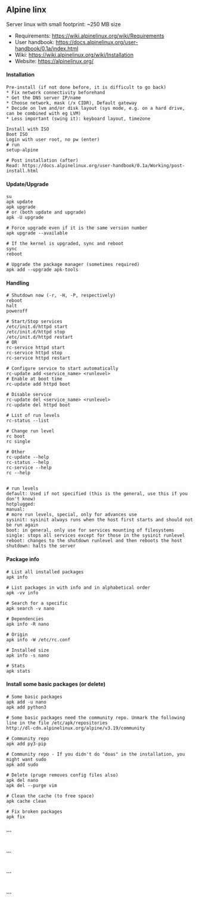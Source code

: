 ## Alpine linx
Server linux with small footprint: ~250 MB size<br>
* Requirements: https://wiki.alpinelinux.org/wiki/Requirements
* User handbook: https://docs.alpinelinux.org/user-handbook/0.1a/index.html
* Wiki: https://wiki.alpinelinux.org/wiki/Installation
* Website: https://alpinelinux.org/


#### Installation
```
Pre-install (if not done before, it is difficult to go back)
* Fix network connectivity beforehand
* Get the DNS server IP/name
* Choose network, mask (/x CIDR), Default gateway
* Decide on lvm and/or disk layout (sys mode, e.g. on a hard drive, can be combined with eg LVM)
* Less important (swing it): keyboard layout, timezone

Install with ISO
Boot ISO
Login with user root, no pw (enter)
# run
setup-alpine

# Post installation (after)
Read: https://docs.alpinelinux.org/user-handbook/0.1a/Working/post-install.html
```


#### Update/Upgrade
```
su
apk update
apk upgrade
# or (both update and upgrade)
apk -U upgrade

# Force upgrade even if it is the same version number
apk upgrade --available

# If the kernel is upgraded, sync and reboot
sync
reboot

# Upgrade the package manager (sometimes required)
apk add --upgrade apk-tools

```


#### Handling
```
# Shutdown now (-r, -H, -P, respectively)
reboot
halt
poweroff

# Start/Stop services
/etc/init.d/httpd start
/etc/init.d/httpd stop
/etc/init.d/httpd restart
# OR
rc-service httpd start
rc-service httpd stop
rc-service httpd restart

# Configure service to start automatically
rc-update add <service_name> <runlevel>
# Enable at boot time
rc-update add httpd boot

# Disable service
rc-update del <service_name> <runlevel>
rc-update del httpd boot

# List of run levels
rc-status --list

# Change run level
rc boot
rc single

# Other
rc-update --help
rc-status --help
rc-service --help
rc --help


# run levels
default: Used if not specified (this is the general, use this if you don't know)
hotplugged: 
manual: 
# more run levels, special, only for advances use
sysinit: sysinit always runs when the host first starts and should not be run again
boot: in general, only use for services mounting of filesystems
single: stops all services except for those in the sysinit runlevel
reboot: changes to the shutdown runlevel and then reboots the host
shutdown: halts the server

```

#### Package info
```
# List all installed packages
apk info

# List packages in with info and in alphabetical order
apk -vv info

# Search for a specific
apk search -v nano

# Dependencies
apk info -R nano

# Origin
apk info -W /etc/rc.conf

# Installed size
apk info -s nano

# Stats
apk stats

```

#### Install some basic packages (or delete)
```
# Some basic packages
apk add -u nano
apk add python3

# Some basic packages need the community repo. Unmark the following line in the file /etc/apk/repositories
http://dl-cdn.alpinelinux.org/alpine/v3.19/community

# Community repo
apk add py3-pip

# Community repo - If you didn't do "doas" in the installation, you might want sudo
apk add sudo

# Delete (pruge removes config files also)
apk del nano
apk del --purge vim

# Clean the cache (to free space)
apk cache clean

# Fix broken packages
apk fix
```


#### ...
```
```

#### ...
```
```

#### ...
```
```

#### ...
```
```



